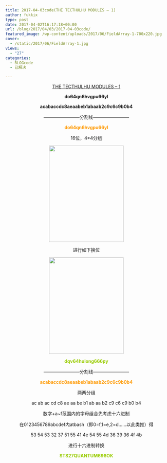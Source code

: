 ```yaml
---
title: 2017-04-03code(THE TECTHULHU MODULES – 1)
author: fukkix
type: post
date: 2017-04-02T16:17:18+00:00
url: /blog/2017/04/03/2017-04-03code/
featured_image: /wp-content/uploads/2017/06/FieldArray-1-700x220.jpg
cover:
  - /static/2017/06/FieldArray-1.jpg
views:
  - "27"
categories:
  - BLOGcode
  - 已解决

---
```

<p style="text-align: center;">
  <a href="http://investigate.ingress.com/2017/04/03/the-tecthulhu-modules-1/" target="_blank" rel="noopener">THE TECTHULHU MODULES – 1</a>
</p>

<p style="text-align: center;">
  <strong>do64qn6hvgpu66yl</strong>
</p>

<p style="text-align: center;">
  <strong>acabaccdc8aeaabeb1abaab2c9c6c9b0b4</strong>
</p>

<!--more-->

<p style="text-align: center;">
  ————————分割线————————
</p>

<p style="text-align: center;">
  <span style="color: #ff9900;"><strong>do64qn6hvgpu66yl</strong></span>
</p>

<p style="text-align: center;">
  16位，4*4分组
</p>

<p style="text-align: center;">
  <img class="alignnone size-full wp-image-68" src="/static/2017/06/1.jpg" alt="" width="232" height="300" />
</p>

<p style="text-align: center;">
  进行如下换位
</p>

<p style="text-align: center;">
  <img class="alignnone size-full wp-image-69" src="/static/2017/06/2-1.jpg" alt="" width="232" height="300" />
</p>

<p style="text-align: center;">
  <strong><span style="color: #99cc00;">dqv64hulong666py</span></strong>
</p>

<p style="text-align: center;">
  ————————分割线————————
</p>

<p style="text-align: center;">
  <strong><span style="color: #ff9900;">acabaccdc8aeaabeb1abaab2c9c6c9b0b4</span></strong>
</p>

<p style="text-align: center;">
  两两分组
</p>

<p style="text-align: center;">
  ac ab ac cd c8 ae aa be b1 ab aa b2 c9 c6 c9 b0 b4
</p>

<p style="text-align: center;">
  数字+a~f范围内的字母组合先考虑十六进制
</p>

<p style="text-align: center;">
  在0123456789abcdef内atbash（即0=f,1=e,2=d……以此类推）得
</p>

<p style="text-align: center;">
  53 54 53 32 37 51 55 41 4e 54 55 4d 36 39 36 4f 4b
</p>

<p style="text-align: center;">
  进行十六进制转换
</p>

<p style="text-align: center;">
  <span style="color: #99cc00;"><strong>STS27QUANTUM696OK</strong></span>
</p>

&nbsp;

&nbsp;
